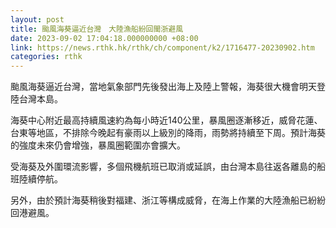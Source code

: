 ```yaml
---
layout: post
title: 颱風海葵逼近台灣　大陸漁船紛回閩浙避風
date: 2023-09-02 17:04:18.000000000 +08:00
link: https://news.rthk.hk/rthk/ch/component/k2/1716477-20230902.htm
categories: rthk
---
```


颱風海葵逼近台灣，當地氣象部門先後發出海上及陸上警報，海葵很大機會明天登陸台灣本島。

海葵中心附近最高持續風速約為每小時近140公里，暴風圈逐漸移近，威脅花蓮、台東等地區，不排除今晚起有豪雨以上級別的降雨，雨勢將持續至下周。預計海葵的強度未來仍會增強，暴風圈範圍亦會擴大。

受海葵及外圍環流影響，多個飛機航班已取消或延誤，由台灣本島往返各離島的船班陸續停航。

另外，由於預計海葵稍後對福建、浙江等構成威脅，在海上作業的大陸漁船已紛紛回港避風。
